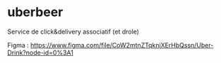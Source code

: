 # uberbeer
Service de click&amp;delivery associatif (et drole)

Figma : https://www.figma.com/file/CoW2mtnZTqkniXErHbQssn/Uber-Drink?node-id=0%3A1
